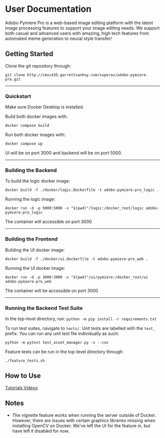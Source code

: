 # User Documentation

Adobo Pymiere Pro is a web-based image editing platform with the latest
image processing features to support your image editing needs. We support both
casual and advanced users with amazing, high tech features from automated meme
generation to neural style transfer!

## Getting Started

Clone the git repository through:

`git clone http://cmsc435.garrettvanhoy.com/superav/adobo-pymiere-pro.git`

---

### Quickstart

Make sure Docker Desktop is installed.

Build both docker images with:

```docker compose build```

Run both docker images with:

```docker compose up```

UI will be on port 3000 and backend will be on port 5000.

---

### Building the Backend

To build the logic docker image:

```docker build -f ./docker/logic.Dockerfile -t adobo-pymiere-pro_logic . ```

Running the logic image:

```docker run -d -p 5000:5000 -v "$(pwd)"/logic:/docker_root/logic adobo-pymiere-pro_logic```

The container will accessible on port 3000

---

### Building the Frontend

Building the UI docker image:

```docker build -f ./docker/ui.Dockerfile -t adobo-pymiere-pro_web . ```

Running the UI docker image:

```docker run -d -p 3000:3000 -v "$(pwd)"/ui/pymiere:/docker_root/ui adobo-pymiere-pro_web```

The container will be accessible on port 3000

---

### Running the Backend Test Suite

In the top-level directory, run: `python -m pip install -r requirements.txt`

To run test suites, navigate to `tests/`. Unit tests are labelled with the
`test_` prefix. You can run any unit test file individually as such:

```
python -m pytest test_asset_manager.py -v --cov
``` 

Feature tests can be run in the top-level directory through:

```
./feature_tests.sh
```

## How to Use

[Tutorials Videos](https://youtube.com/playlist?list=PLQjWzm6-0M1GTdSGCUaUetnYN8Pmpy4lj)

## Notes

- The vignette feature works when running the server outside of Docker. However,
there are issues with certain graphics libraries missing when installing OpenCV
on Docker. We've left the UI for the feature in, but have left it disabled for now.
